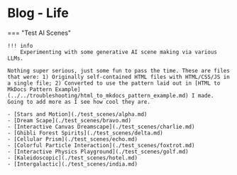 # Blog - Life

=== "Test AI Scenes"

    !!! info
        Experimenting with some generative AI scene making via various LLMs.

    Nothing super serious, just some fun to pass the time. These are files that were: 1) Originally self-contained HTML files with HTML/CSS/JS in a single file; 2) Converted to use the pattern laid out in [HTML to MkDocs Pattern Example](../../troubleshooting/html_to_mkdocs_pattern_example.md) I made. Going to add more as I see how cool they are.

    - [Stars and Motion](./test_scenes/alpha.md)
    - [Dream Scape](./test_scenes/bravo.md)
    - [Interactive Canvas Dreamscape](./test_scenes/charlie.md)
    - [Ghibli Forest Spirits](./test_scenes/delta.md)
    - [Cellular Prism](./test_scenes/echo.md)
    - [Colorful Particle Interaction](./test_scenes/foxtrot.md)
    - [Interactive Physics Playground](./test_scenes/golf.md)
    - [Kaleidoscopic](./test_scenes/hotel.md)
    - [Intergalactic](./test_scenes/india.md)